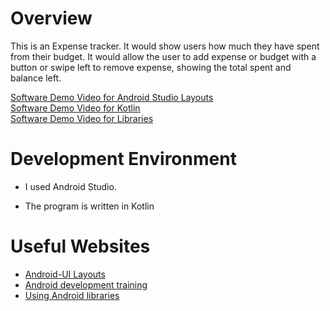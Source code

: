 ﻿# Overview

This is an Expense tracker. It would show users how much they have spent from 
their budget. It would allow the user to add expense or budget with a button or 
swipe left to remove expense, showing the total spent and balance left.

[Software Demo Video for Android Studio Layouts](https://youtu.be/LFT9HLBsJvU)  
[Software Demo Video for Kotlin](https://youtu.be/hbSuITfjKRU)  
[Software Demo Video for Libraries](https://youtu.be/u-gKNDLiKV8)

# Development Environment

* I used Android Studio.

* The program is written in Kotlin

# Useful Websites


* [Android-UI Layouts](https://www.tutorialspoint.com/android/android_user_interface_layouts.htm)
* [Android development training](https://developer.android.com/training/basics/firstapp)
* [Using Android libraries](https://www.geeksforgeeks.org/how-to-add-a-library-project-to-android-studio/)
